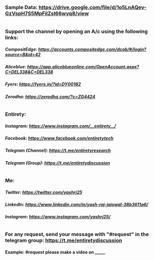 ### Sample Data: https://drive.google.com/file/d/1o5LnAQev-GzVspH7S5MpFilZsI66wyq8/view

#

### Support the channel by opening an A/c using the following links:
##### CompositEdge: https://accounts.compositedge.com/dcob/#/login?source=B&id=42
##### Aliceblue: https://app.aliceblueonline.com/OpenAccount.aspx?C=DEL338&C=DEL338
##### Fyers: https://fyers.in/?id=DY00182
##### Zerodha: https://zerodha.com/?c=ZG4424

#

### Entirety:
##### Instagram: https://www.instagram.com/__entirety__/
##### Facebook: https://www.facebook.com/entiretytech
##### Telegram (Channel): https://t.me/entiretyresearch
##### Telegram (Group): https://t.me/entiretydiscussion

#

### Me:
##### Twitter: https://twitter.com/yashrj25
##### LinkedIn: https://www.linkedin.com/in/yash-raj-jaiswal-38b3611a6/
##### Instagram: https://www.instagram.com/yashrj25/

#

### For any request, send your message with "#request" in the telegram group: https://t.me/entiretydiscussion
#### Example: #request please make a video on _____
